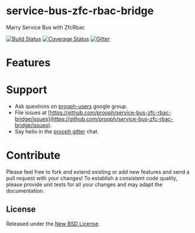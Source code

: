 # service-bus-zfc-rbac-bridge

Marry Service Bus with ZfcRbac

[![Build Status](https://travis-ci.org/prooph/service-bus-zfc-rbac-bridge.svg)](https://travis-ci.org/prooph/service-bus-zfc-rbac-bridge)
[![Coverage Status](https://coveralls.io/repos/prooph/service-bus-zfc-rbac-bridge/badge.svg?branch=master&service=github)](https://coveralls.io/github/prooph/service-bus-zfc-rbac-bridge?branch=master)
[![Gitter](https://badges.gitter.im/Join%20Chat.svg)](https://gitter.im/prooph/improoph)

# Features



# Support

- Ask questions on [prooph-users](https://groups.google.com/forum/?hl=de#!forum/prooph) google group.
- File issues at [https://github.com/prooph/service-bus-zfc-rbac-bridge/issues](https://github.com/prooph/service-bus-zfc-rbac-bridge/issues).
- Say hello in the [prooph gitter](https://gitter.im/prooph/improoph) chat.


# Contribute

Please feel free to fork and extend existing or add new features and send a pull request with your changes!
To establish a consistent code quality, please provide unit tests for all your changes and may adapt the documentation.

License
-------

Released under the [New BSD License](LICENSE).
